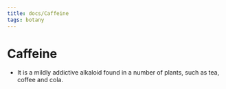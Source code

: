 ```yaml
---
title: docs/Caffeine
tags: botany
---
```


# Caffeine
- It is a mildly addictive alkaloid found in a number of plants, such as tea, coffee and cola.